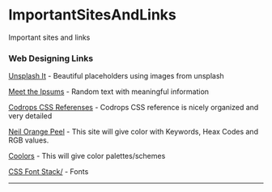 # ImportantSitesAndLinks
Important sites and links

<h3>Web Designing Links</h3>

<a href="https://unsplash.it/" title="Beautiful placeholders using images from unsplash">Unsplash It</a> - Beautiful placeholders using images from unsplash

<a href="http://meettheipsums.com/" title="Random text with meaningful information">Meet the Ipsums</a> - Random text with meaningful information

<a href="https://tympanus.net/codrops/css_reference/" title="Codrops CSS reference is nicely organized and very detailed">Codrops CSS Referenses</a> - Codrops CSS reference is nicely organized and very detailed

<a href="http://colours.neilorangepeel.com/" title="This site will give color with Keywords, Heax Codes and RGB values.">Neil Orange Peel</a> - This site will give color with Keywords, Heax Codes and RGB values.

<a href="https://coolors.co/" title="This will give color palettes/schemes">Coolors</a> - This will give color palettes/schemes

<a href="http://www.cssfontstack.com/" title="WebSiteDescription">CSS Font Stack/</a> - Fonts


<hr/>
